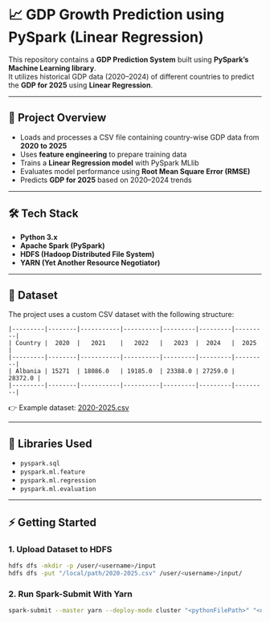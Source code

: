 # 📈 GDP Growth Prediction using PySpark (Linear Regression)

This repository contains a **GDP Prediction System** built using **PySpark’s Machine Learning library**.  
It utilizes historical GDP data (2020–2024) of different countries to predict the **GDP for 2025** using **Linear Regression**.

---

## 📌 Project Overview

- Loads and processes a CSV file containing country-wise GDP data from **2020 to 2025**
- Uses **feature engineering** to prepare training data
- Trains a **Linear Regression model** with PySpark MLlib
- Evaluates model performance using **Root Mean Square Error (RMSE)**
- Predicts **GDP for 2025** based on 2020–2024 trends

---

## 🛠️ Tech Stack

- **Python 3.x**
- **Apache Spark (PySpark)**
- **HDFS (Hadoop Distributed File System)**
- **YARN (Yet Another Resource Negotiator)**

---

## 📂 Dataset

The project uses a custom CSV dataset with the following structure:
```
|---------|--------|-----------|----------|---------|---------|---------|
| Country |  2020  |   2021    |   2022   |   2023  |  2024   |  2025   |
|---------|--------|-----------|----------|---------|---------|---------|
| Albania | 15271  | 18086.0   | 19185.0  | 23388.0 | 27259.0 | 28372.0 |
|---------|--------|-----------|----------|---------|---------|---------|

```

👉 Example dataset: [2020-2025.csv](/GDP%20Growth/dataset/2020-2025.csv)

---

## 🧰 Libraries Used

- `pyspark.sql`
- `pyspark.ml.feature`
- `pyspark.ml.regression`
- `pyspark.ml.evaluation`

---

## ⚡ Getting Started

### 1. Upload Dataset to HDFS

```bash
hdfs dfs -mkdir -p /user/<username>/input
hdfs dfs -put "/local/path/2020-2025.csv" /user/<username>/input/
```


### 2. Run Spark-Submit With Yarn
```bash
spark-submit --master yarn --deploy-mode cluster "<pythonFilePath>" "<dataSetPath>"
```








